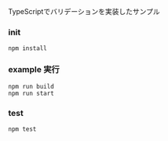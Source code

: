 TypeScriptでバリデーションを実装したサンプル

### init
```
npm install
```

### example 実行
```
npm run build
npm run start
```
### test
```
npm test
```
